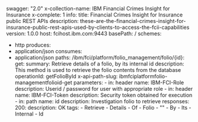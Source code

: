 swagger: "2.0"
x-collection-name: IBM Financial Crimes Insight for Insurance
x-complete: 1
info:
  title: Financial Crimes Insight for Insurance public REST APIs
  description: these-are-the-financial-crimes-insight-for-insurance-public-rest-apis-used-by-clients-to-access-the-fcii-capabilities
  version: 1.0.0
host: fcihost.ibm.com:9443
basePath: /
schemes:
- http
produces:
- application/json
consumes:
- application/json
paths:
  /ibm/fci/platform/folio_management/folio/{id}:
    get:
      summary: Retrieve details of a folio, by its internal id
      description: This method is used to retrieve the folio contents from the database
      operationId: getFolioById
      x-api-path-slug: ibmfciplatformfolio-managementfolioid-get
      parameters:
      - in: header
        name: IBM-FCI-Role
        description: Userid / password for user with appropriate role
      - in: header
        name: IBM-FCI-Token
        description: Security token obtained for execution
      - in: path
        name: id
        description: Investigation folio to retrieve
      responses:
        200:
          description: OK
      tags:
      - Retrieve
      - Details
      - Of
      - Folio
      - ""
      - By
      - Its
      - Internal
      - Id